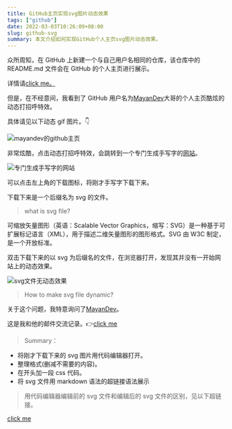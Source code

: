```yaml
---
title: GitHub主页实现svg图片动态效果
tags: ["github"]
date: 2022-03-03T10:26:09+08:00
slug: github-svg
summary: 本文介绍如何实现GitHub个人主页svg图片动态效果。
---
```


众所周知，在 GitHub 上新建一个与自己用户名相同的仓库，该仓库中的 README.md 文件会在 GitHub 的个人主页进行展示。

详情请[click me。](https://docs.github.com/cn/account-and-profile/setting-up-and-managing-your-github-profile/customizing-your-profile/managing-your-profile-readme)

但是，在不经意间，我看到了 GitHub 用户名为[MayanDev](https://github.com/Mayandev)大哥的个人主页酷炫的动态打招呼特效。

具体请见以下动态 gif 图片。👇

![mayandev的github主页](https://vip2.loli.io/2023/01/09/J1fmwEMhozGXOdj.gif)

非常炫酷，点击动态打招呼特效，会跳转到一个专门生成手写字的[网站](https://www.calligrapher.ai/)。

![专门生成手写字的网站](https://vip2.loli.io/2022/12/26/cCaFrwgIUlJbN1T.webp)

可以点击左上角的下载图标，将刚才手写字下载下来。

下载下来是一个后缀名为 svg 的文件。

> what is svg file?

可缩放矢量图形（英语：Scalable Vector Graphics，缩写：SVG）是一种基于可扩展标记语言（XML），用于描述二维矢量图形的图形格式。SVG 由 W3C 制定，是一个开放标准。

双击下载下来的以 svg 为后缀名的文件，在浏览器打开，发现其并没有一开始网站上的动态效果。

![svg文件无动态效果](https://vip2.loli.io/2022/12/26/SsRgQYlFXzpDOT9.webp)

> How to make svg file dynamic?

关于这个问题，我特意询问了[MayanDev](https://github.com/Mayandev)。

这是我和他的邮件交流记录。👉[click me](/document/github-email.pdf)

> Summary：

- 将刚才下载下来的 svg 图片用代码编辑器打开。
- 整理格式(删减不需要的内容)。
- 在开头加一段 css 代码。
- 将 svg 文件用 markdown 语法的超链接语法展示

> 用代码编辑器编辑前的 svg 文件和编辑后的 svg 文件的区别，见以下超链接。

[click me](https://github.com/real-jiakai/real-jiakai/commit/bc3ff7305807b7e4e064e9207e3775ace5ad80d8?diff=split#diff-baeb116eb5809d84b276b8dd622be650874cd7800065415625e2ef2e0eb0fca9)
